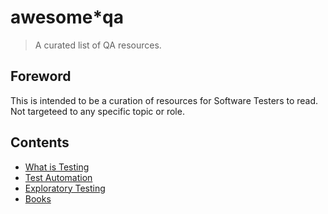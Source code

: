# awesome*qa
> A curated list of QA resources.

## Foreword
This is intended to be a curation of resources for Software Testers to read. Not targeteed to any specific topic or role.

## Contents
* [What is Testing](https://github.com/priyanshus/awesome-qa/blob/master/what-is-testing.md)
* [Test Automation](https://github.com/priyanshus/awesome-qa/blob/master/test-automation.md)
* [Exploratory Testing](https://github.com/priyanshus/awesome-qa/blob/master/exploratory-testing.md)
* [Books](https://github.com/priyanshus/awesome-qa/blob/master/books.md)


